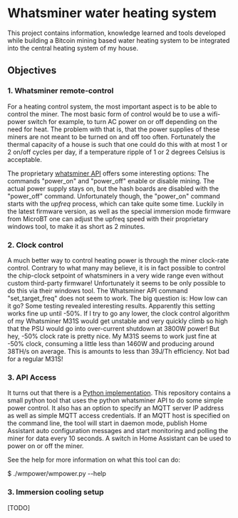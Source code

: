 
# Whatsminer water heating system

This project contains information, knowledge learned and tools developed while
building a Bitcoin mining based water heating system to be integrated into the
central heating system of my house.

## Objectives

### 1. Whatsminer remote-control

For a heating control system, the most important aspect is to be able to
control the miner. The most basic form of control would be to use a wifi-
power switch for example, to turn AC power on or off depending on the need
for heat. The problem with that is, that the power supplies of these miners
are not meant to be turned on and off too often. Fortunately the thermal
capacity of a house is such that one could do this with at most 1 or 2 on/off
cycles per day, if a temperature ripple of 1 or 2 degrees Celsius is
acceptable.

The proprietary [whatsminer API](https://aws-microbt-com-bucket.s3.us-west-2.amazonaws.com/WhatsminerAPI%20V2.0.4.pdf)
offers some interesting options: The commands "power_on" and "power_off" enable
or disable mining. The actual power supply stays on, but the hash boards are
disabled with the "power_off" command. Unfortunately though, the "power_on"
command starts with the *upfreq* process, which can take quite some time.
Luckily in the latest firmware version, as well as the special immersion mode
firmware from MicroBT one can adjust the upfreq speed with their proprietary
windows tool, to make it as short as 2 minutes.

### 2. Clock control

A much better way to control heating power is through the miner clock-rate
control. Contrary to what many may believe, it is in fact possible to control
the chip-clock setpoint of whatsminers in a very wide range even without custom
third-party firmware!
Unfortunately it seems to be only possible to do this via their windows tool.
The Whatsminer API command "set_target_freq" does not seem to work.
The big question is: How low can it go? Some testing revealed interesting
results. Apparently this setting works fine up until -50%. If I try to go any
lower, the clock control algorithm of my Whatsminer M31S would get unstable
and very quickly climb so high that the PSU would go into over-current shutdown
at 3800W power! But hey, -50% clock rate is pretty nice. My M31S seems to work
just fine at -50% clock, consuming a little less than 1460W and producing around
38TH/s on average. This is amounts to less than 39J/Th efficiency. Not bad for
a regular M31S!

### 3. API Access

It turns out that there is a [Python implementation](https://github.com/satoshi-anonymoto/whatsminer-api).
This repository contains a small python tool that uses the python whatsminer API
to do some simple power control. It also has an option to specify an MQTT server
IP address as well as simple MQTT access credentials. If an MQTT host is
specified on the command line, the tool will start in daemon mode, publish
Home Assistant auto configuration messages and start monitoring and polling the
miner for data every 10 seconds. A switch in Home Assistant can be used to
power on or off the miner.

See the help for more information on what this tool can do:

 $ ./wmpower/wmpower.py --help

### 3. Immersion cooling setup

[TODO]
